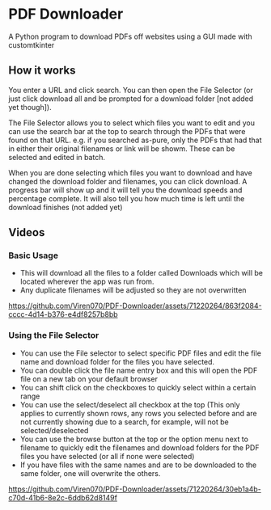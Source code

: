 
# PDF Downloader
A Python program to download PDFs off websites using a GUI made with customtkinter

## How it works
You enter a URL and click search. You can then open the File Selector (or just click download all and be prompted for a download folder [not added yet though]). 

The File Selector allows you to select which files you want to edit and you can use the search bar at the top to search through the PDFs that were found on that URL. e.g. if you searched as-pure, only the PDFs that had that in either their original filenames or link will be showm. These can be selected and edited in batch. 

When you are done selecting which files you want to download and have changed the download folder and filenames, you can click download. A progress bar will show up and it will tell you the download speeds and percentage complete. It will also tell you how much time is left until the download finishes (not added yet)

## Videos 


### Basic Usage
- This will download all the files to a folder called Downloads which will be located wherever the app was run from.
- Any duplicate filenames will be adjusted so they are not overwritten

https://github.com/Viren070/PDF-Downloader/assets/71220264/863f2084-cccc-4d14-b376-e4df8257b8bb

### Using the File Selector
- You can use the File selector to select specific PDF files and edit the file name and download folder for the files you have selected.
- You can double click the file name entry box and this will open the PDF file on a new tab on your default browser 
- You can shift click on the checkboxes to quickly select within a certain range
- You can use the select/deselect all checkbox at the top (This only applies to currently shown rows, any rows you selected before and are not currently showing due to a search, for example, will not be selected/deselected
- You can use the browse button at the top or the option menu next to filename to quickly edit the filenames and download folders for the PDF files you have selected (or all if none were selected)
- If you have files with the same names and are to be downloaded to the same folder, one will overwrite the others. 

https://github.com/Viren070/PDF-Downloader/assets/71220264/30eb1a4b-c70d-41b6-8e2c-6ddb62d8149f


